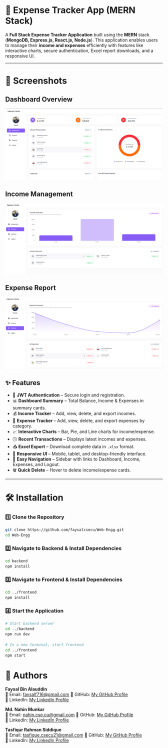 # 💸 Expense Tracker App (MERN Stack)

A **Full Stack Expense Tracker Application** built using the **MERN** stack (**MongoDB, Express.js, React.js, Node.js**). This application enables users to manage their **income and expenses** efficiently with features like interactive charts, secure authentication, Excel report downloads, and a responsive UI.

---

# **📸 Screenshots**

## **Dashboard Overview**
![Dashboard](assets/screenshots/dashboard.png)

## **Income Management**
![Income](assets/screenshots/income.png)

## **Expense Report**
![Report](assets/screenshots/report.png)

## ✨ Features

- 🔐 **JWT Authentication** – Secure login and registration.
- 📊 **Dashboard Summary** – Total Balance, Income & Expenses in summary cards.
- 💰 **Income Tracker** – Add, view, delete, and export incomes.
- 💸 **Expense Tracker** – Add, view, delete, and export expenses by category.
- 📈 **Interactive Charts** – Bar, Pie, and Line charts for income/expense.
- 🕒 **Recent Transactions** – Displays latest incomes and expenses.
- 📤 **Excel Export** – Download complete data in `.xlsx` format.
- 📱 **Responsive UI** – Mobile, tablet, and desktop-friendly interface.
- 🧭 **Easy Navigation** – Sidebar with links to Dashboard, Income, Expenses, and Logout.
- 🗑️ **Quick Delete** – Hover to delete income/expense cards.

---
# 🛠️ **Installation**

### **1️⃣ Clone the Repository**
```sh
git clone https://github.com/faysalcsecu/Web-Engg.git
cd Web-Engg
```
### **2️⃣ Navigate to Backend & Install Dependencies**
```sh
cd backend
npm install
```
### **3️⃣ Navigate to Frontend & Install Dependencies**
```sh
cd ../frontend
npm install
```
### **4️⃣ Start the Application**
```sh
# Start backend server
cd ../backend
npm run dev

# In a new terminal, start frontend
cd ../frontend
npm start
```
# 👤 **Authors**

**Faysal Bin Alauddin**  
📧 Email: faysalf716@gmail.com
🔗 GitHub: [My GitHub Profile](https://github.com/faysalcsecu)  
🔗 LinkedIn: [My LinkedIn Profile](https://www.linkedin.com/in/faysal-bin-alauddin-4815a92a7/)

**Md. Nahin Munkar**  
📧 Email: nahin.cse.cu@gmail.com
🔗 GitHub: [My GitHub Profile](https://github.com/mdnahinmunkar)  
🔗 LinkedIn: [My LinkedIn Profile](https://surl.li/uwbpzr)


**Tasfiqur Rahman Siddique**  
📧 Email: tasfique.csecu21@gmail.com
🔗 GitHub: [My GitHub Profile](https://github.com/TRSiddique)  
🔗 LinkedIn: [My LinkedIn Profile](https://www.linkedin.com/in/tasfiquecsecu/)


